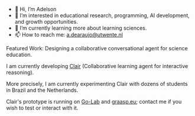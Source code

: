 - 👋 Hi, I’m Adelson
- 👀 I’m interested in educational research, programming, AI development, and growth opportunities.
- 🌱 I’m currently learning more about learning sciences.
- 📫 How to reach me: a.dearaujo@utwente.nl 

Featured Work: Designing a collaborative conversational agent for science education. 

I am currently developing [Clair](https://docs.google.com/presentation/d/1LnINQ8ErZn4EkYuBrSE79vObzBoe9lrWxebTceHI6yY/edit?usp=sharing) (Collaborative learning agent for interactive reasoning).  

More precisely, I am currently experimenting Clair with dozens of students in Brazil and the Netherlands.

Clair's prototype is running on [Go-Lab](https://www.golabz.eu/) and [graasp.eu](https://graasp.eu/); contact me if you wish to test or interact with it.



<!---
adaj/adaj is a ✨ special ✨ repository because its `README.md` (this file) appears on your GitHub profile.
You can click the Preview link to take a look at your changes.
--->
